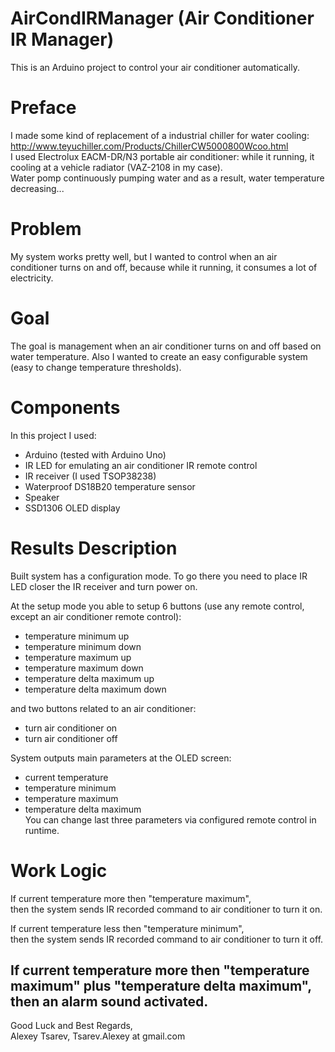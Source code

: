 # AirCondIRManager (Air Conditioner IR Manager)
This is an Arduino project to control your air conditioner automatically.

# Preface
I made some kind of replacement of a industrial chiller for water cooling:
http://www.teyuchiller.com/Products/ChillerCW5000800Wcoo.html  
I used Electrolux EACM-DR/N3 portable air conditioner: 
while it running, it cooling at a vehicle radiator (VAZ-2108 in my case).  
Water pomp continuously pumping water and as a result, water temperature decreasing...

# Problem
My system works pretty well, but I wanted to control when an air conditioner
turns on and off, because while it running, it consumes a lot of electricity.

# Goal
The goal is management when an air conditioner turns on and off based on water temperature.
Also I wanted to create an easy configurable system (easy to change temperature thresholds).

# Components
In this project I used:
 - Arduino (tested with Arduino Uno)
 - IR LED for emulating an air conditioner IR remote control
 - IR receiver (I used TSOP38238)
 - Waterproof DS18B20 temperature sensor
 - Speaker
 - SSD1306 OLED display

# Results Description
Built system has a configuration mode. To go there you need to place IR LED
closer the IR receiver and turn power on.

At the setup mode you able to setup 6 buttons
(use any remote control, except an air conditioner remote control):
- temperature minimum up
- temperature minimum down
- temperature maximum up
- temperature maximum down
- temperature delta maximum up
- temperature delta maximum down

and two buttons related to an air conditioner:
- turn air conditioner on
- turn air conditioner off

System outputs main parameters at the OLED screen:
- current temperature
- temperature minimum
- temperature maximum
- temperature delta maximum  
You can change last three parameters via configured remote control in runtime.

# Work Logic
If current temperature more then "temperature maximum",  
then the system sends IR recorded command to air conditioner to turn it on.

If current temperature less then "temperature minimum",  
then the system sends IR recorded command to air conditioner to turn it off.

If current temperature more then "temperature maximum" plus "temperature delta maximum",  
then an alarm sound activated.
---


Good Luck and Best Regards,  
Alexey Tsarev, Tsarev.Alexey at gmail.com

